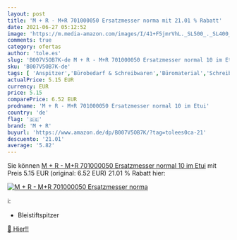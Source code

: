 ```yaml
---
layout: post
title: 'M + R - M+R 701000050 Ersatzmesser norma mit 21.01 % Rabatt'
date: 2021-06-27 05:12:52
image: 'https://m.media-amazon.com/images/I/41+F5jmrVhL._SL500_._SL400_.jpg'
comments: true
category: ofertas
author: 'tole.es'
slug: 'B007V5OB7K-de M + R - M+R 701000050 Ersatzmesser normal 10 im Etui'
sku: 'B007V5OB7K-de'
tags: [ 'Anspitzer','Bürobedarf & Schreibwaren','Büromaterial','Schreibwaren','m + r', ]
actualPrice: 5.15 EUR
currency: EUR
price: 5.15
comparePrice: 6.52 EUR
prodname: 'M + R - M+R 701000050 Ersatzmesser normal 10 im Etui'
country: 'de'
flag: '🇩🇪'
brand: 'M + R'
buyurl: 'https://www.amazon.de/dp/B007V5OB7K/?tag=tolees0ca-21'
descuento: '21.01'
average: '5.82'
---
```


Sie können [M + R - M+R 701000050 Ersatzmesser normal 10 im Etui](https://www.amazon.de/dp/B007V5OB7K/?tag=tolees0ca-21) mit Preis 5.15 EUR (original: 6.52 EUR) 21.01 % Rabatt hier:

[![M + R - M+R 701000050 Ersatzmesser norma](https://m.media-amazon.com/images/I/41+F5jmrVhL._SL500_._SL400_.jpg)](https://www.amazon.de/dp/B007V5OB7K/?tag=tolees0ca-21)

ℹ️:

- Bleistiftspitzer

[🛒 Hier!!](https://www.amazon.de/dp/B007V5OB7K/?tag=tolees0ca-21)
